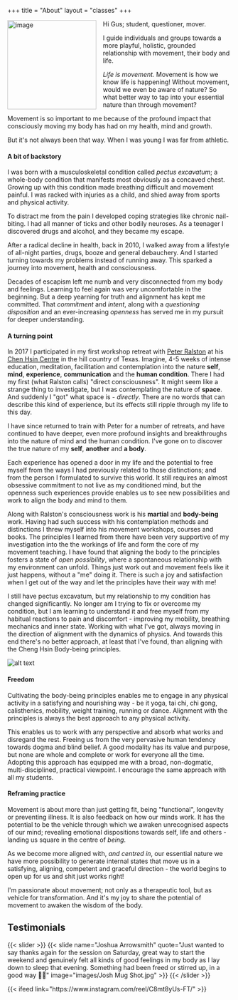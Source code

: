 +++
title = "About"
layout = "classes"
+++


<div class="article__head" style="">
    <img src="/images/gus.jpg" alt="image" height="200px" width="200px" style="float: left; margin-right: 15px;">
</div>
Hi Gus; student, questioner, mover.

I guide individuals and groups towards a more playful, holistic, grounded relationship with movement, their body and life. 

*Life is movement.* Movement is how we know life is happening! Without movement, would we even be aware of nature? So what better way to tap into your essential nature than through movement?

Movement is so important to me because of the profound impact that consciously moving my body has had on my health, mind and growth. 

But it's not always been that way. When I was young I was far from athletic. 
#### A bit of backstory
I was born with a musculoskeletal condition called *pectus excavatum*; a whole-body condition that manifests most obviously as a concaved chest. Growing up with this condition made breathing difficult and movement painful. I was racked with injuries as a child, and shied away from sports and physical activity. 

To distract me from the pain I developed coping strategies like chronic nail-biting. I had all manner of ticks and other bodily neuroses. As a teenager I discovered drugs and alcohol, and they became my escape. 

After a radical decline in health, back in 2010, I walked away from a lifestyle of all-night parties, drugs, booze and general debauchery. And I started turning towards my problems instead of running away. This sparked a journey into movement, health and consciousness. 

Decades of escapism left me numb and very disconnected from my body and feelings. Learning to feel again was very uncomfortable in the beginning. But a deep yearning for truth and alignment has kept me committed. That *commitment* and *intent*, along with a *questioning disposition* and an ever-increasing *openness* has served me in my pursuit for deeper understanding. 
#### A turning point
In 2017 I participated in my first workshop retreat with [Peter Ralston](https://chenghsin.com/who-is-peter-ralston/) at his [Chen Hsin Centre](https://chenghsin.com/workshops/) in the hill country of Texas. Imagine, 4-5 weeks of intense education, meditation, facilitation and contemplation into the nature **self**, **mind**, **experience**, **communication** and the **human condition**. There I had my first (what Ralston calls) "direct consciousness". It might seem like a strange thing to investigate, but I was contemplating the nature of **space**. And suddenly I "got" what space is - *directly*. There are no words that can describe this kind of experience, but its effects still ripple through my life to this day. 

I have since returned to train with Peter for a number of retreats, and have continued to have deeper, even more profound insights and breakthroughs into the nature of mind and the human condition. I've gone on to discover the true nature of my **self**, **another** and **a body**. 

Each experience has opened a door in my life and the potential to free myself from the ways I had previously related to those distinctions; and from the person I formulated to survive this world. It still requires an almost obsessive commitment to not live as my conditioned mind, but the openness such experiences provide enables us to see new possibilities and work to align the body and mind to them. 

Along with Ralston's consciousness work is his **martial** and **body-being** work. Having had such success with his contemplation methods and distinctions I threw myself into his movement workshops, courses and books. The principles I learned from there have been very supportive of my investigation into the the workings of life and form the core of my movement teaching. I have found that aligning the body to the principles fosters a state of *open possibility*, where a spontaneous relationship with my environment can unfold. Things just work out and movement feels like it just happens, without a "me" doing it. There is such a joy and satisfaction when I get out of the way and let the principles have their way with me!

I still have pectus excavatum, but my relationship to my condition has changed significantly. No longer am I trying to fix or overcome my condition, but I am learning to understand it and free myself from my habitual reactions to pain and discomfort - improving my mobility, breathing mechanics and inner state. Working with what I've got, always moving in the direction of alignment with the dynamics of physics. And towards this end there's no better approach, at least that I've found, than aligning with the Cheng Hsin Body-being principles. 

![alt text](/images/gusbridge.jpg)

#### Freedom
Cultivating the body-being principles enables me to engage in any physical activity in a satisfying and nourishing way - be it yoga, tai chi, chi gong, calisthenics, mobility, weight training, running or dance. Alignment with the principles is always the best approach to any physical activity. 

This enables us to work with any perspective and absorb what works and disregard the rest. Freeing us from the very pervasive human tendency towards dogma and blind belief. A good modality has its value and purpose, but none are whole and complete or work for everyone all the time. Adopting this approach has equipped me with a broad, non-dogmatic, multi-disciplined, practical viewpoint. I encourage the same approach with all my students. 

#### Reframing practice
Movement is about more than just getting fit, being "functional", longevity or preventing illness. It is also feedback on how our minds work. It has the potential to be the vehicle through which we awaken unrecognised aspects of our mind; revealing emotional dispositions towards self, life and others - landing us square in the centre of *being*. 

As we become more aligned with, *and centred in*, our essential nature we have more possibility to generate internal states that move us in a satisfying, aligning, competent and graceful direction - the world begins to open up for us and shit just works right! 

I'm passionate about movement; not only as a therapeutic tool, but as vehicle for transformation. And it's my joy to share the potential of movement to awaken the wisdom of the body.  


<!-- ![alt text](/images/58.png) -->

<!--Slider-->

## Testimonials
{{< slider >}}
  {{< slide name="Joshua Arrowsmith" quote="Just wanted to say thanks again for the session on Saturday, great way to start the weekend and genuinely felt all kinds of good feelings in my body as I lay down to sleep that evening. Something had been freed or stirred up, in a good way 🙏🏼" image="images/Josh Mug Shot.jpg" >}}
{{< /slider >}}


<!--Instagram Feed-->
<p>
{{< ifeed link="https://www.instagram.com/reel/C8mt8yUs-FT/" >}}
</p>
